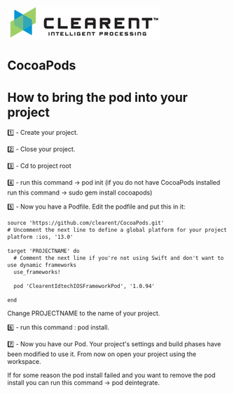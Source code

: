 ![Screenshot](docs/clearent_logo.jpg)

# CocoaPods

# How to bring the pod into your project

:one: - Create your project.

:two: - Close your project.

:three: - Cd to project root

:four: - run this command -> pod init (if you do not have CocoaPods installed run this command -> sudo gem install cocoapods)

:five: - Now you have a Podfile. Edit the podfile and put this in it:

```CocoaPods
source 'https://github.com/clearent/CocoaPods.git'
# Uncomment the next line to define a global platform for your project
platform :ios, '13.0'

target 'PROJECTNAME' do
  # Comment the next line if you're not using Swift and don't want to use dynamic frameworks
  use_frameworks!

  pod 'ClearentIdtechIOSFrameworkPod', '1.0.94'

end
```

Change PROJECTNAME to the name of your project.

:six: - run this command : pod install.

:seven: - Now you have our Pod. Your project's settings and build phases have been modified to use it. From now on open your project using the workspace.

If for some reason the pod install failed and you want to remove the pod install you can run this command -> pod deintegrate.
